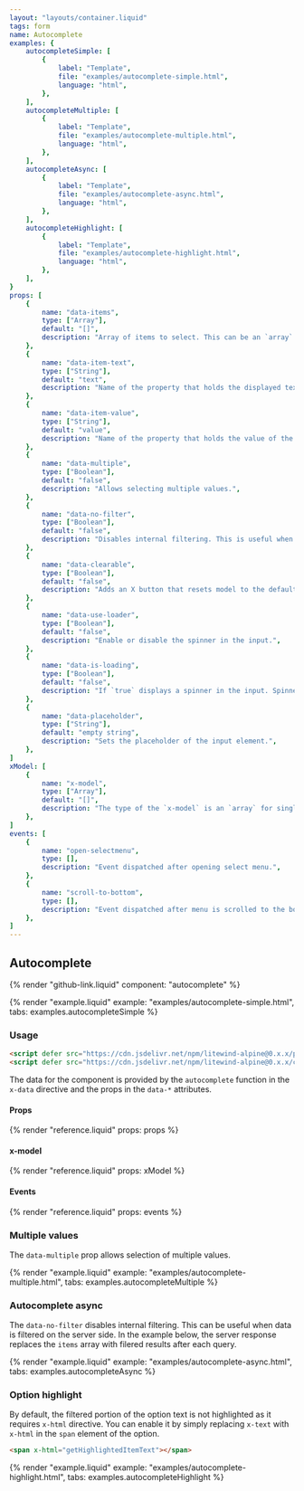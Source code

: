 ```yaml
---
layout: "layouts/container.liquid"
tags: form
name: Autocomplete
examples: {
    autocompleteSimple: [
        {
            label: "Template",
            file: "examples/autocomplete-simple.html",
            language: "html",
        },
    ],
    autocompleteMultiple: [
        {
            label: "Template",
            file: "examples/autocomplete-multiple.html",
            language: "html",
        },
    ],
    autocompleteAsync: [
        {
            label: "Template",
            file: "examples/autocomplete-async.html",
            language: "html",
        },
    ],
    autocompleteHighlight: [
        {
            label: "Template",
            file: "examples/autocomplete-highlight.html",
            language: "html",
        },
    ],
}
props: [
    {
        name: "data-items",
        type: ["Array"],
        default: "[]",
        description: "Array of items to select. This can be an `array` of `strings` or an `array` of `objects`. The objects should have at least two properties: a `text` that will be displayed in the menu and a `value`. This prop is optional, items can be assigned directly to the `items` property.",
    },
    {
        name: "data-item-text",
        type: ["String"],
        default: "text",
        description: "Name of the property that holds the displayed text of the item.",
    },
    {
        name: "data-item-value",
        type: ["String"],
        default: "value",
        description: "Name of the property that holds the value of the item.",
    },
    {
        name: "data-multiple",
        type: ["Boolean"],
        default: "false",
        description: "Allows selecting multiple values.",
    },
    {
        name: "data-no-filter",
        type: ["Boolean"],
        default: "false",
        description: "Disables internal filtering. This is useful when data is filtered on the server.",
    },
    {
        name: "data-clearable",
        type: ["Boolean"],
        default: "false",
        description: "Adds an X button that resets model to the default value.",
    },
    {
        name: "data-use-loader",
        type: ["Boolean"],
        default: "false",
        description: "Enable or disable the spinner in the input.",
    },
    {
        name: "data-is-loading",
        type: ["Boolean"],
        default: "false",
        description: "If `true` displays a spinner in the input. Spinner should be first enabled in the `data-use-loader` prop.",
    },
    {
        name: "data-placeholder",
        type: ["String"],
        default: "empty string",
        description: "Sets the placeholder of the input element.",
    },
]
xModel: [
    {
        name: "x-model",
        type: ["Array"],
        default: "[]",
        description: "The type of the `x-model` is an `array` for single and multiple modes. The values in the `array` are the `value` fields of the selected options.",
    },
]
events: [
    {
        name: "open-selectmenu",
        type: [],
        description: "Event dispatched after opening select menu.",
    },
    {
        name: "scroll-to-bottom",
        type: [],
        description: "Event dispatched after menu is scrolled to the bottom.",
    },
]
---
```

## Autocomplete

{% render "github-link.liquid" component: "autocomplete" %}

{% render "example.liquid" example: "examples/autocomplete-simple.html", tabs: examples.autocompleteSimple %}

### Usage

```html
<script defer src="https://cdn.jsdelivr.net/npm/litewind-alpine@0.x.x/plugins/use-floating/dist/cdn.min.js"></script>
<script defer src="https://cdn.jsdelivr.net/npm/litewind-alpine@0.x.x/components/autocomplete/dist/cdn.min.js"></script>
```

The data for the component is provided by the `autocomplete` function in the `x-data` directive and the props in the `data-*` attributes.

#### Props

{% render "reference.liquid" props: props %}

#### x-model

{% render "reference.liquid" props: xModel %}

#### Events

{% render "reference.liquid" props: events %}

### Multiple values

The `data-multiple` prop allows selection of multiple values.

{% render "example.liquid" example: "examples/autocomplete-multiple.html", tabs: examples.autocompleteMultiple %}

### Autocomplete async

The `data-no-filter` disables internal filtering. This can be useful when data is filtered on the server side. In the example below, the server response replaces the `items` array with filered results after each query.

{% render "example.liquid" example: "examples/autocomplete-async.html", tabs: examples.autocompleteAsync %}

### Option highlight

By default, the filtered portion of the option text is not highlighted as it requires `x-html` directive. You can enable it by simply replacing `x-text` with `x-html` in the `span` element of the option.

```html
<span x-html="getHighlightedItemText"></span>
```

{% render "example.liquid" example: "examples/autocomplete-highlight.html", tabs: examples.autocompleteHighlight %}
